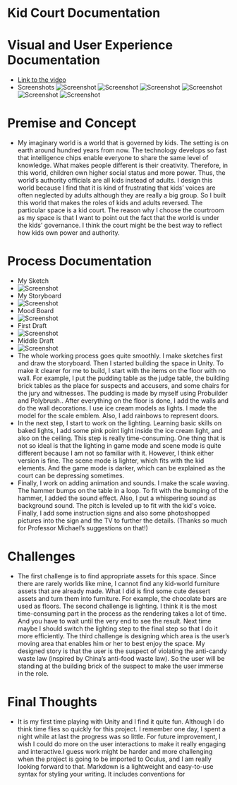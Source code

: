 # Kid Court Documentation

# Visual and User Experience Documentation
- [Link to the video](https://www.youtube.com/watch?v=Lredc1Ecc9o)
- Screenshots
![Screenshot](https://github.com/jiayiliang1222/Project1_Kid-Court/blob/main/Screenshots%20and%20Recordings/Screenshot%200.png) 
![Screenshot](https://github.com/jiayiliang1222/Project1_Kid-Court/blob/main/Screenshots%20and%20Recordings/Screenshot1.png)
![Screenshot](https://github.com/jiayiliang1222/Project1_Kid-Court/blob/main/Screenshots%20and%20Recordings/Screenshot2.png)
![Screenshot](https://github.com/jiayiliang1222/Project1_Kid-Court/blob/main/Screenshots%20and%20Recordings/Screenshot3.png)
![Screenshot](https://github.com/jiayiliang1222/Project1_Kid-Court/blob/main/Screenshots%20and%20Recordings/Screenshot4.png)
![Screenshot](https://github.com/jiayiliang1222/Project1_Kid-Court/blob/main/Screenshots%20and%20Recordings/Screenshot5.png)
# Premise and Concept
- My imaginary world is a world that is governed by kids. The setting is on earth around hundred years from now. The technology develops so fast that intelligence chips enable everyone to share the same level of knowledge. What makes people different is their creativity. Therefore, in this world, children own higher social status and more power. Thus, the world’s authority officials are all kids instead of adults. I design this world because I find that it is kind of frustrating that kids’ voices are often neglected by adults although they are really a big group. So I built this world that makes the roles of kids and adults reversed.
The particular space is a kid court. The reason why I choose the courtroom as my space is that I want to point out the fact that the world is under the kids’ governance. I think the court might be the best way to reflect how kids own power and authority. 
# Process Documentation
- My Sketch
- ![Screenshot](https://github.com/jiayiliang1222/Project1_Kid-Court/blob/main/Screenshots%20and%20Recordings/Sketch.jpg)
- My Storyboard
- ![Screenshot](https://github.com/jiayiliang1222/Project1_Kid-Court/blob/main/Screenshots%20and%20Recordings/Storyboard.jpg)
- Mood Board
- ![Screenshot](https://github.com/jiayiliang1222/Project1_Kid-Court/blob/main/Screenshots%20and%20Recordings/Mood%20Board.jpg)
- First Draft
- ![Screenshot](https://github.com/jiayiliang1222/Project1_Kid-Court/blob/main/Screenshots%20and%20Recordings/First%20Draft.png)
- Middle Draft
- ![Screenshot](https://github.com/jiayiliang1222/Project1_Kid-Court/blob/main/Screenshots%20and%20Recordings/Progress.png)
- The whole working process goes quite smoothly. I make sketches first and draw the storyboard. Then I started building the space in Unity. To make it clearer for me to build, I start with the items on the floor with no wall. For example, I put the pudding table as the judge table, the building brick tables as the place for suspects and accusers, and some chairs for the jury and witnesses.  The pudding is made by myself using Probuilder and Polybrush.. After everything on the floor is done, I add the walls and do the wall decorations. I use ice cream models as lights. I made the model for the scale emblem. Also, I add rainbows to represent doors. 
- In the next step, I start to work on the lighting. Learning basic skills on baked lights, I add some pink point light inside the ice cream light, and also on the ceiling. This step is really time-consuming. One thing that is not so ideal is that the lighting in game mode and scene mode is quite different because I am not so familiar with it. However, I think either version is fine. The scene mode is lighter, which fits with the kid elements. And the game mode is darker, which can be explained as the court can be depressing sometimes. 
- Finally, I work on adding animation and sounds. I make the scale waving. The hammer bumps on the table in a loop. To fit with the bumping of the hammer, I added the sound effect. Also, I put a whispering sound as background sound. The pitch is leveled up to fit with the kid's voice. Finally, I add some instruction signs and also some photoshopped pictures into the sign and the TV to further the details. (Thanks so much for Professor Michael’s suggestions on that!) 
# Challenges
- The first challenge is to find appropriate assets for this space. Since there are rarely worlds like mine, I cannot find any kid-world furniture assets that are already made. What I did is find some cute dessert assets and turn them into furniture. For example, the chocolate bars are used as floors. The second challenge is lighting. I think it is the most time-consuming part in the process as the rendering takes a lot of time. And you have to wait until the very end to see the result. Next time maybe I should switch the lighting step to the final step so that I do it more efficiently. The third challenge is designing which area is the user’s moving area that enables him or her to best enjoy the space. My designed story is that the user is the suspect of violating the anti-candy waste law (inspired by China’s anti-food waste law). So the user will be standing at the building brick of the suspect to make the user immerse in the role. 
# Final Thoughts
- It is my first time playing with Unity and I find it quite fun. Although I do think time flies so quickly for this project. I remember one day, I spent a night while at last the progress was so little. For future improvement, I wish I could do more on the user interactions to make it really engaging and interactive.I guess work might be harder and more challenging when the project is going to be imported to Oculus, and I am really looking forward to that. 
Markdown is a lightweight and easy-to-use syntax for styling your writing. It includes conventions for
